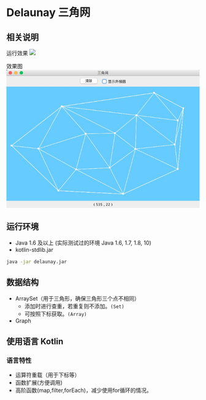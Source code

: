 # Delaunay 三角网

## 相关说明
运行效果
![](image/gif01.gif)

效果图
![](image/pic01.png)
## 运行环境
- Java 1.6 及以上 (实际测试过的环境 Java 1.6, 1.7, 1.8, 10)
- kotlin-stdlib.jar 

```bash
java -jar delaunay.jar
```

## 数据结构

- ArraySet（用于三角形，确保三角形三个点不相同）
   - 添加时进行查重，若重复则不添加。`(Set)`
   - 可按照下标获取。`(Array)`
- Graph


## 使用语言 Kotlin

### 语言特性

- 运算符重载（用于下标等）
- 函数扩展(方便调用)
- 高阶函数(map,filter,forEach)，减少使用for循环的情况。